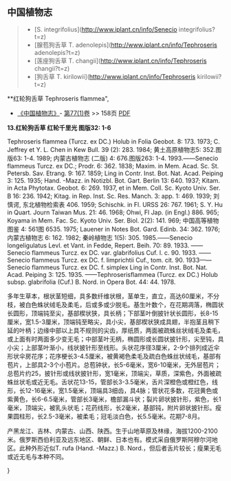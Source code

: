 

## 中国植物志

> * [S.  integrifolius](http://www.iplant.cn/info/Senecio integrifolius?t=z)
> * [腺苞狗舌草  T.  adenolepis](http://www.iplant.cn/info/Tephroseris adenolepis?t=z)
> * [莲座狗舌草  T.  changii](http://www.iplant.cn/info/Tephroseris changii?t=z)
> * [狗舌草  T.  kirilowii](http://www.iplant.cn/info/Tephroseris kirilowii?t=z)


**红轮狗舌草 Tephroseris flammea",



* [《中国植物志》](http://www.iplant.cn/frps)- [第77(1)卷](http://www.iplant.cn/frps/vol/77(1)) >> 158页 [PDF](http://www.iplant.cn/frps/pdf/77(1)/158.PDF)


**13.红轮狗舌草 红轮千里光 图版32: 1-6**

Tephroseris flammea (Turcz. ex DC.) Holub in Folia Geobot. 8: 173. 1973; C. Jeffrey et Y. L. Chen in Kew Bull. 39 (2): 283. 1984; 黄土高原植物志5: 352.图版63: 1-4. 1989; 内蒙古植物志 (二版) 4: 676.图版263: 1-4. 1993.——Senecio flammeus Turcz. ex DC.; Prodr. 6: 362. 1838; Maxim. in Mem. Acad. Sc. St. Petersb. Sav. Etrang. 9: 167. 1859; Ling in Contr. Inst. Bot. Nat. Acad. Peiping 3: 125. 1935; Hand. -Mazz. in Notizbl. Bot. Gart. Berlin 13: 640. 1937; Kitam. in Acta Phytotax. Geobot. 6: 269. 1937, et in Mem. Coll. Sc. Kyoto Univ. Ser. B 16: 236. 1942; Kitag. in Rep. Inst. Sc. Res. Manch. 3: app. 1: 469. 1939; 刘慎谔, 东北植物检索表 406. 1959; Schischk. in Fl. URSS 26: 767. 1961; S. Y. Hu in Quart. Journ Taiwan Mus. 21: 46. 1968; Ohwi, Fl Jap. (in Engl.) 886. 965; Koyama in Mem. Fac. Sc. Kyoto Univ. Ser. Biol. 2(2): 141. 969; 中国高等植物图鉴 4: 561图 6535. 1975; Lauener in Notes Bot. Gard. Edinb. 34: 362. 1976; 内蒙古植物志 6: 162. 1982; 秦岭植物志 1(5): 305. 1985.——Senecio longeligulatus Levl. et Vant. in Fedde, Repert. Beih. 70: 89. 1933. ——Senecio flammeus Turcz. ex DC. var. glabrifolius Cuf. l. c. 90. 1933. ——Senecio flammeus Turcz. ex DC. f. limprichtii Cuf., tom. cit. 90. 1933——Senecio flammeus Turcz. ex DC. f. simplex Ling in Contr. Inst. Bot. Nat. Acad. Peiping 3: 125. 1935. ——Tephroserisflammea (Turcz. ex DC.) Holub subsp. glabrifolia (Cuf.) B. Nord. in Opera Bot. 44: 44. 1978.

多年生草本，根状茎短细，具多数纤维状根，茎单生，直立，高达60厘米，不分枝，被白色蛛状绒毛及柔毛，后或多或少脱毛。基生叶数个，在花期凋落，椭圆状长圆形，顶端钝至尖，基部楔状狭，具长柄；下部茎叶倒披针状长圆形，长8-15厘米，宽1.5-3厘米，顶端钝至略尖，具小尖，基部楔状狭成具翅，半抱茎且稍下延的叶柄；边缘中部以上具不规则的尖齿，厚纸质，两面被疏蛛丝状绒毛及柔毛，或上面有时两面多少变无毛；中部茎叶无柄，椭圆形或长圆状披针形，尖至钝，具小尖；上部茎叶渐小，线状披针形至线形。头状花序径3厘米，2-9个排列成近伞形状伞房花序；花序梗长3-4.5厘米，被黄褐色柔毛及疏白色蛛丝状绒毛，基部有苞片，上部具2-3个小苞片。总苞钟状，长5-6毫米，宽6-10毫米，无外层苞片；总苞片约25，披针形或线状披针形，宽1毫米，顶端尖，草质，深紫色，外面被疏蛛丝状毛或近无毛。舌状花13-15，管部长3-3.5毫米，舌片深橙色或橙红色，线形，长12-16毫米，宽1.5毫米，顶端具3细齿，具4脉；管状花多数，花冠黄色或紫黄色，长6-6.5毫米，管部长3毫米，檐部漏斗状；裂片卵状披针形，紫色，长1毫米，顶端尖，被乳头状毛；花药线形，长2毫米，基部钝，附片卵状披针形。瘦果圆柱形，长2.5-3毫米，被柔毛；冠毛淡白色，长5.5毫米。花期7-8月。

产黑龙江、吉林、内蒙古、山西、陕西。生于山地草原及林缘，海拔1200-2100米。俄罗斯西伯利亚及远东地区、朝鲜、日本也有。模式采自俄罗斯阿穆尔河地区。此种外形近似T. rufa (Hand. -Mazz.) B. Nord.，但后者舌片较长；瘦果无毛或近无毛与本种不同。



}